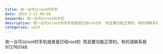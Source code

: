 ```yaml
---
title: 收一台可以root的手机
date: 2019-3-21 00:50
keywords: 收一台可以root的手机
description: 收一台可以root的手机或者是已经root的  而且要功能正常的。有的请联系我972760148
categories: used
---
```

<td class="t_f" id="postmessage_3270109">

收一台可以root的手机或者是已经root的  而且要功能正常的。有的请联系我972760148<br/>
</td>
